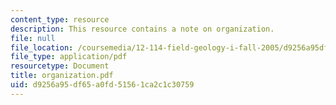 ```yaml
---
content_type: resource
description: This resource contains a note on organization.
file: null
file_location: /coursemedia/12-114-field-geology-i-fall-2005/d9256a95df65a0fd51561ca2c1c30759_organization.pdf
file_type: application/pdf
resourcetype: Document
title: organization.pdf
uid: d9256a95-df65-a0fd-5156-1ca2c1c30759
---
```

